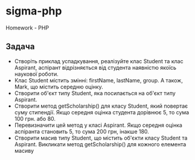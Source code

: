# sigma-php
Homework - PHP

## Задача
* Створіть приклад успадкування, реалізуйте клас Student та клас Aspirant, аспірант відрізняється від студента наявністю якоїсь
наукової роботи.
* Клас Student містить змінні: firstName, lastName, group. А також, Mark, що містить середню оцінку.
* Створити об'єкт типу Student, яка посилається на об'єкт типу Aspirant.
* Створити метод getScholarship() для класу Student, який повертає суму стипендії. Якщо середня оцінка студента дорівнює 5, то сума 100 грн. або 80.
* Перевизначити цей метод у класі Aspirant. Якщо середня оцінка аспіранта становить 5, то сума 200 грн, інакше 180.
* Створити масив типу Student, що містить об'єкти класу Student та Aspirant. Викликати метод getScholarship() для кожного елемента масиву